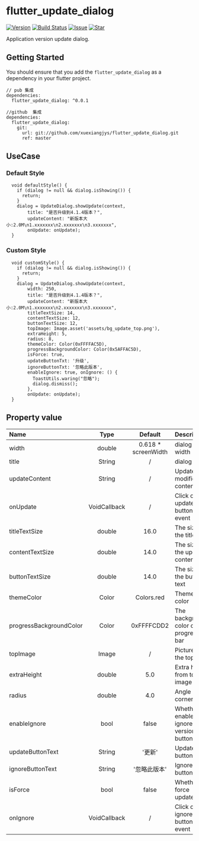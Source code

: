 # flutter_update_dialog

[![Version](https://img.shields.io/badge/version-0.0.1-blue.svg)](https://pub.dev/packages/flutter_update_dialog)
[![Build Status](https://travis-ci.org/xuexiangjys/flutter_update_dialog.svg?branch=master)](https://travis-ci.org/xuexiangjys/flutter_update_dialog)
[![Issue](https://img.shields.io/github/issues/xuexiangjys/flutter_update_dialog.svg)](https://github.com/xuexiangjys/flutter_update_dialog/issues)
[![Star](https://img.shields.io/github/stars/xuexiangjys/flutter_update_dialog.svg)](https://github.com/xuexiangjys/flutter_update_dialog)

Application version update dialog.

## Getting Started

You should ensure that you add the `flutter_update_dialog` as a dependency in your flutter project.


```
// pub 集成
dependencies:
  flutter_update_dialog: ^0.0.1

//github  集成
dependencies:
  flutter_update_dialog:
    git:
      url: git://github.com/xuexiangjys/flutter_update_dialog.git
      ref: master
```


## UseCase

### Default Style

```
  void defaultStyle() {
    if (dialog != null && dialog.isShowing()) {
      return;
    }
    dialog = UpdateDialog.showUpdate(context,
        title: "是否升级到4.1.4版本？",
        updateContent: "新版本大小:2.0M\n1.xxxxxxx\n2.xxxxxxx\n3.xxxxxxx",
        onUpdate: onUpdate);
  }
```


### Custom Style

```
  void customStyle() {
    if (dialog != null && dialog.isShowing()) {
      return;
    }
    dialog = UpdateDialog.showUpdate(context,
        width: 250,
        title: "是否升级到4.1.4版本？",
        updateContent: "新版本大小:2.0M\n1.xxxxxxx\n2.xxxxxxx\n3.xxxxxxx",
        titleTextSize: 14,
        contentTextSize: 12,
        buttonTextSize: 12,
        topImage: Image.asset('assets/bg_update_top.png'),
        extraHeight: 5,
        radius: 8,
        themeColor: Color(0xFFFFAC5D),
        progressBackgroundColor: Color(0x5AFFAC5D),
        isForce: true,
        updateButtonTxt: '升级',
        ignoreButtonTxt: '忽略此版本',
        enableIgnore: true, onIgnore: () {
          ToastUtils.waring("忽略");
          dialog.dismiss();
        },
        onUpdate: onUpdate);
  }
```

## Property value

Name | Type | Default | Description
:-|:-:|:-:|:-
width | double | 0.618 * screenWidth | dialog width
title | String | / | dialog title
updateContent | String | / | Update the modified content
onUpdate | VoidCallback | / | Click on the update button event
titleTextSize | double | 16.0 | The size of the title text
contentTextSize | double | 14.0 | The size of the update content text
buttonTextSize | double | 14.0 | The size of the button text
themeColor | Color | Colors.red | Theme color
progressBackgroundColor | Color | 0xFFFFCDD2 | The background color of the progress bar
topImage | Image | / | Picture at the top
extraHeight | double | 5.0 | Extra height from top image
radius | double | 4.0 | Angle of corner
enableIgnore | bool | false | Whether to enable the ignore version button
updateButtonText | String | '更新' | Update button text
ignoreButtonText | String | '忽略此版本' | Ignore button text
isForce | bool | false | Whether to force update
onIgnore | VoidCallback | / | Click on the ignore button event

